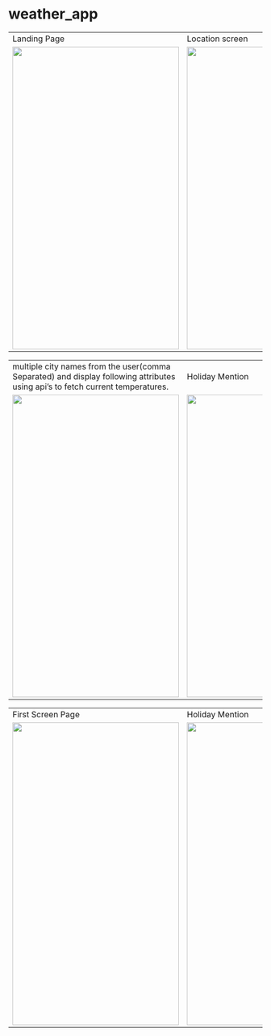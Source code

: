 # weather_app

<table>
  <tr>
    <td>Landing Page</td>
     <td>Location screen</td>
     
  </tr>
  <tr>
    <td><img src="https://user-images.githubusercontent.com/69732659/132966258-f4479efb-3770-458e-a790-3ee58d02eb4b.jpg" width=330 height=600></td>
    <td><img src="https://user-images.githubusercontent.com/69732659/132966340-98dd5803-4792-4e5b-a1bb-a3e17c15c4ba.jpg" width=330 height=600></td>
 
  </tr>
 </table>
 
 <table>
  <tr>
    <td>multiple city names from the user(comma Separated) and display
following attributes using api’s to fetch current temperatures.</td>
     <td>Holiday Mention</td>
     
  </tr>
  <tr>
    <td><img src="https://user-images.githubusercontent.com/69732659/132966712-8c891504-9b00-4b98-8507-2dcf8576d5ef.jpg" width=330 height=600></td>
    <td><img src="https://user-images.githubusercontent.com/69732659/132966753-3fd01c46-4e0b-4b0a-b801-961ab011ce2a.jpg" width=330 height=600></td>
 
  </tr>
 </table>
 
 <table>
  <tr>
    <td>First Screen Page</td>
     <td>Holiday Mention</td>
     
  </tr>
  <tr>
    <td><img src="https://user-images.githubusercontent.com/69732659/132966780-dbe1c166-da32-47a1-9439-1b94bc460113.jpg" width=330 height=600></td>
    <td><img src="https://user-images.githubusercontent.com/69732659/132966784-71f1d2b6-664a-40d7-abf4-25049c5e4c03.jpg" width=330 height=600></td>
 
  </tr>
 </table>

